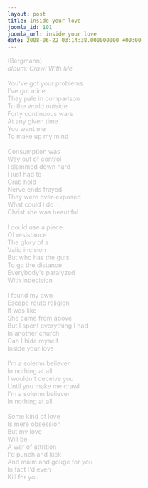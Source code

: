 ```yaml
---
layout: post
title: inside your love
joomla_id: 101
joomla_url: inside your love
date: 2008-06-22 03:14:38.000000000 +00:00
---
```

<span style="color: #c0c0c0">(Bergmann)<br />
<i>album: Crawl With Me</i><br />
<br />
You've got your problems<br />
I've got mine<br />
They pale in comparison<br />
To the world outside<br />
Forty continuous wars<br />
At any given time<br />
You want me<br />
To make up my mind<br />
<br />
Consumption was<br />
Way out of control<br />
I slammed down hard<br />
I just had to<br />
Grab hold<br />
Nerve ends frayed<br />
They were over-exposed<br />
What could I do<br />
Christ she was beautiful<br />
<br />
I could use a piece<br />
Of resistance<br />
The glory of a<br />
Valid incision<br />
But who has the guts<br />
To go the distance<br />
Everybody's paralyzed<br />
With indecision<br />
<br />
I found my own<br />
Escape route religion<br />
It was like<br />
She came from above<br />
But I spent everything I had<br />
In another church<br />
Can I hide myself<br />
Inside your love<br />
<br />
I'm a solemn believer<br />
In nothing at all<br />
I wouldn't deceive you<br />
Until you make me crawl<br />
I'm a solemn believer<br />
In nothing at all<br />
<br />
Some kind of love<br />
Is mere obsession<br />
But my love<br />
Will be<br />
A war of attrition<br />
I'd punch and kick<br />
And maim and gouge for you<br />
In fact I'd even<br />
Kill for you</span>
